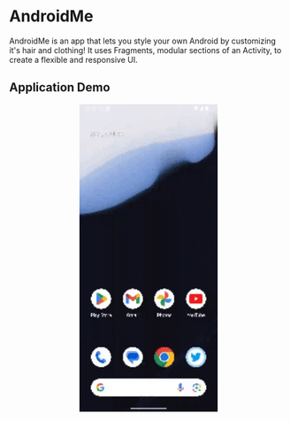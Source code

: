 # AndroidMe
 AndroidMe is an app that lets you style your own Android by customizing it's hair and clothing! It uses Fragments, modular sections of an Activity, to create a flexible and responsive UI.

## Application Demo

<div align="center">
  <img src="https://github.com/abdelaz9z/AndroidMe/blob/master/TwitterCounter.gif" width="250" alt="Twitter Counter App Demo">
</div>
